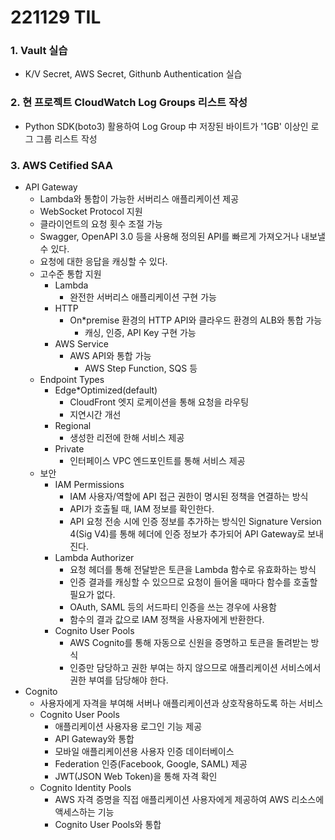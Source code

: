 # 221129 TIL
### 1. Vault 실습
* K/V Secret, AWS Secret, Githunb Authentication 실습
### 2. 현 프로젝트 CloudWatch Log Groups 리스트 작성
* Python SDK(boto3) 활용하여 Log Group 中 저장된 바이트가 '1GB' 이상인 로그 그룹 리스트 작성
### 3. AWS Cetified SAA
* API Gateway
    * Lambda와 통합이 가능한 서버리스 애플리케이션 제공
    * WebSocket Protocol 지원
    * 클라이언트의 요청 횟수 조절 가능
    * Swagger, OpenAPI 3.0 등을 사용해 정의된 API를 빠르게 가져오거나 내보낼 수 있다.
    * 요청에 대한 응답을 캐싱할 수 있다.
    * 고수준 통합 지원
        * Lambda
            * 완전한 서버리스 애플리케이션 구현 가능
        * HTTP
            * On*premise 환경의 HTTP API와 클라우드 환경의 ALB와 통합 가능
                * 캐싱, 인증, API Key 구현 가능
        * AWS Service
            * AWS API와 통합 가능
                * AWS Step Function, SQS 등
    * Endpoint Types
        * Edge*Optimized(default)
            * CloudFront 엣지 로케이션을 통해 요청을 라우팅
            * 지연시간 개선
        * Regional
            * 생성한 리전에 한해 서비스 제공
        * Private
            * 인터페이스 VPC 엔드포인트를 통해 서비스 제공
    * 보안
        * IAM Permissions
            * IAM 사용자/역할에 API 접근 권한이 명시된 정책을 연결하는 방식
            * API가 호출될 때, IAM 정보를 확인한다.
            * API 요청 전송 시에 인증 정보를 추가하는 방식인 Signature Version 4(Sig V4)를 통해 헤더에 인증 정보가 추가되어 API Gateway로 보내진다.
        * Lambda Authorizer
            * 요청 헤더를 통해 전달받은 토큰을 Lambda 함수로 유효화하는 방식
            * 인증 결과를 캐싱할 수 있으므로 요청이 들어올 때마다 함수를 호출할 필요가 없다.
            * OAuth, SAML 등의 서드파티 인증을 쓰는 경우에 사용함
            * 함수의 결과 값으로 IAM 정책을 사용자에게 반환한다.
        * Cognito User Pools
            * AWS Cognito를 통해 자동으로 신원을 증명하고 토큰을 돌려받는 방식
            * 인증만 담당하고 권한 부여는 하지 않으므로 애플리케이션 서비스에서 권한 부여를 담당해야 한다.
* Cognito
    * 사용자에게 자격을 부여해 서버나 애플리케이션과 상호작용하도록 하는 서비스
    * Cognito User Pools
        * 애플리케이션 사용자용 로그인 기능 제공
        * API Gateway와 통합
        * 모바일 애플리케이션용 사용자 인증 데이터베이스
        * Federation 인증(Facebook, Google, SAML) 제공
        * JWT(JSON Web Token)을 통해 자격 확인
    * Cognito Identity Pools
        * AWS 자격 증명을 직접 애플리케이션 사용자에게 제공하여 AWS 리소스에 액세스하는 기능
        * Cognito User Pools와 통합